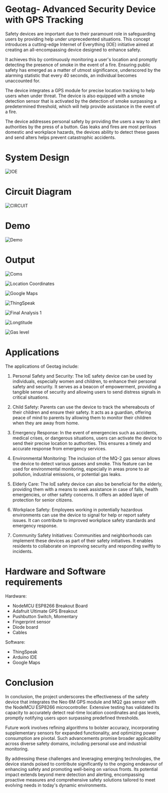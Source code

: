 # Geotag- Advanced Security Device with GPS Tracking

Safety devices are important due to their paramount role in safeguarding users by providing help under unprecedented situations. This concept introduces a cutting-edge Internet of Everything (IOE) initiative aimed at creating an all-encompassing device designed to enhance safety. 

It achieves this by continuously monitoring a user's location and promptly detecting the presence of smoke in the event of a fire. Ensuring public safety has emerged as a matter of utmost significance, underscored by the alarming statistic that every 40 seconds, an individual becomes unaccounted for. 

The device integrates a GPS module for precise location tracking to help users when under threat. The device is also equipped with a smoke detection sensor that is activated by the detection of smoke surpassing a predetermined threshold, which will help provide assistance in the event of a fire. 

The device addresses personal safety by providing the users a way to alert authorities by the press of a button. Gas leaks and fires are most perilous domestic and workplace hazards, the devices ability to  detect these gases and send alters helps prevent catastrophic accidents. 

# System Design 

![IOE](https://github.com/rovin201/Geotag--Advanced-Security-Device-with-GPS-Tracking/assets/96007395/684be48b-4f7c-445d-8974-005a1ea4ea9c)

# Circuit Diagram

![CIRCUIT ](https://github.com/rovin201/Geotag--Advanced-Security-Device-with-GPS-Tracking/assets/96007395/ef5a3775-336d-48b9-b9dc-17294454660b)

# Demo

![Demo](https://github.com/rovin201/Geotag--Advanced-Security-Device-with-GPS-Tracking/assets/96007395/92d72a9a-383d-457f-9c35-8b800444e0e9)

# Output

![Coms](https://github.com/rovin201/Geotag--Advanced-Security-Device-with-GPS-Tracking/assets/96007395/901d8b75-3927-47e5-9849-2fe55cd397bb)

![Location Coordinates](https://github.com/rovin201/Geotag--Advanced-Security-Device-with-GPS-Tracking/assets/96007395/cbe2fb8f-f2d4-49d3-b764-fd5e4c0e6106)

![Google Maps ](https://github.com/rovin201/Geotag--Advanced-Security-Device-with-GPS-Tracking/assets/96007395/6d293e0d-c879-46d1-87f7-2d1ef05ffe50)

![ThingSpeak](https://github.com/rovin201/Geotag--Advanced-Security-Device-with-GPS-Tracking/assets/96007395/951720c7-511f-4f31-be6a-84fec21776e9)

![Final Analysis 1](https://github.com/rovin201/Geotag--Advanced-Security-Device-with-GPS-Tracking/assets/96007395/0272425e-b0b9-4f3c-9275-f6dd752fb400)

![Longtitude](https://github.com/rovin201/Geotag--Advanced-Security-Device-with-GPS-Tracking/assets/96007395/d1b8a8fc-d71f-48a7-a355-a839e5542dc3)

![Gas level](https://github.com/rovin201/Geotag--Advanced-Security-Device-with-GPS-Tracking/assets/96007395/0ba31683-94e6-49af-8dce-8e4a2d837b89)

# Applications

The applications of Geotag include:

1. Personal Safety and Security: The IoE safety device can be used by individuals, especially women and children, to enhance their personal safety and security. It serves as a beacon of empowerment, providing a tangible sense of security and allowing users to send distress signals in critical situations.
   
2. Child Safety: Parents can use the device to track the whereabouts of their children and ensure their safety. It acts as a guardian, offering peace of mind to parents by allowing them to monitor their children when they are away from home.
   
3. Emergency Response: In the event of emergencies such as accidents, medical crises, or dangerous situations, users can activate the device to send their precise location to authorities. This ensures a timely and accurate response from emergency services.
   
4. Environmental Monitoring: The inclusion of the MQ-2 gas sensor allows the device to detect various gasses and smoke. This feature can be used for environmental monitoring, especially in areas prone to air pollution, industrial emissions, or potential gas leaks.
   
5. Elderly Care: The IoE safety device can also be beneficial for the elderly, providing them with a means to seek assistance in case of falls, health emergencies, or other safety concerns. It offers an added layer of protection for senior citizens.
    
6. Workplace Safety: Employees working in potentially hazardous environments can use the device to signal for help or report safety issues. It can contribute to improved workplace safety standards and emergency response.
    
7. Community Safety Initiatives: Communities and neighborhoods can implement these devices as part of their safety initiatives. It enables residents to collaborate on improving security and responding swiftly to incidents.

# Hardware and Software requirements

Hardware:
- NodeMCU ESP8266 Breakout Board
- Adafruit Ultimate GPS Breakout
- Pushbutton Switch, Momentary
- Fingerprint sensor
- Diode board
- Cables

Software: 
- ThingSpeak
- Arduino IDE
- Google Maps

# Conclusion

In conclusion, the project underscores the effectiveness of the safety device that integrates the Neo 6M GPS module and MQ2 gas sensor with the NodeMCU ESP8266 microcontroller. Extensive testing has validated its capacity to accurately detect real-time location coordinates and gas levels, promptly notifying users upon surpassing predefined thresholds. 

Future work involves refining algorithms to bolster accuracy, incorporating supplementary sensors for expanded functionality, and optimizing power consumption are pivotal. Such advancements promise broader applicability across diverse safety domains, including personal use and industrial monitoring. 

By addressing these challenges and leveraging emerging technologies, the device stands poised to contribute significantly to the ongoing endeavour of enhancing safety and promoting well-being on various fronts. Its potential impact extends beyond mere detection and alerting, encompassing proactive measures and comprehensive safety solutions tailored to meet evolving needs in today's dynamic environments.
